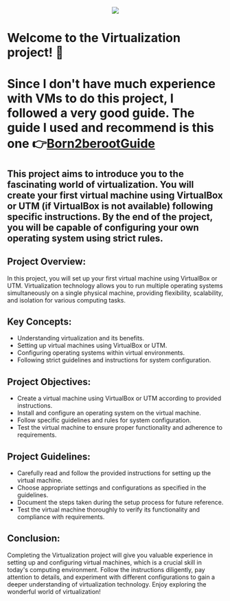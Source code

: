 <P align="center">
<img src="https://github.com/GDARKKINGV/42-project-badges/blob/main/badges/born2berootm.png"/>
</P>

# Welcome to the Virtualization project! 🙌

# Since I don't have much experience with VMs to do this project, I followed a very good guide. The guide I used and recommend is this one 👉[Born2berootGuide](https://github.com/gemartin99/Born2beroot-Tutorial)

## This project aims to introduce you to the fascinating world of virtualization. You will create your first virtual machine using VirtualBox or UTM (if VirtualBox is not available) following specific instructions. By the end of the project, you will be capable of configuring your own operating system using strict rules.

## Project Overview:
In this project, you will set up your first virtual machine using VirtualBox or UTM. Virtualization technology allows you to run multiple operating systems simultaneously on a single physical machine, providing flexibility, scalability, and isolation for various computing tasks.

## Key Concepts:
- Understanding virtualization and its benefits.
- Setting up virtual machines using VirtualBox or UTM.
- Configuring operating systems within virtual environments.
- Following strict guidelines and instructions for system configuration.

## Project Objectives:
- Create a virtual machine using VirtualBox or UTM according to provided instructions.
- Install and configure an operating system on the virtual machine.
- Follow specific guidelines and rules for system configuration.
- Test the virtual machine to ensure proper functionality and adherence to requirements.

## Project Guidelines:
- Carefully read and follow the provided instructions for setting up the virtual machine.
- Choose appropriate settings and configurations as specified in the guidelines.
- Document the steps taken during the setup process for future reference.
- Test the virtual machine thoroughly to verify its functionality and compliance with requirements.

## Conclusion:
Completing the Virtualization project will give you valuable experience in setting up and configuring virtual machines, which is a crucial skill in today's computing environment. Follow the instructions diligently, pay attention to details, and experiment with different configurations to gain a deeper understanding of virtualization technology. Enjoy exploring the wonderful world of virtualization!
